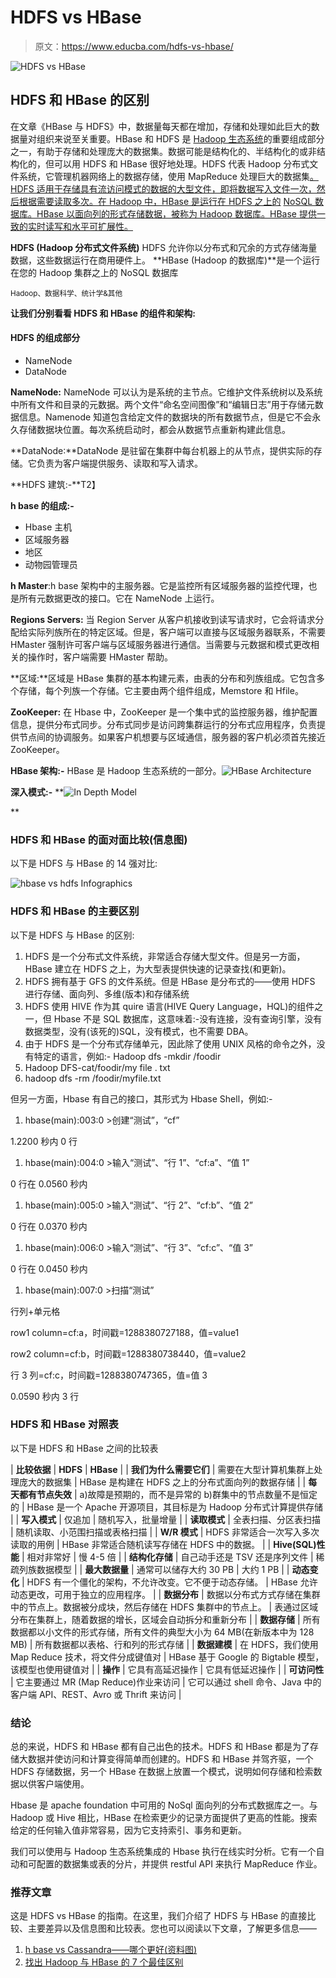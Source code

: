 # HDFS vs HBase

> 原文：<https://www.educba.com/hdfs-vs-hbase/>

![HDFS vs HBase](img/b087b4a86987ed863bcd48986d13daa9.png)



## HDFS 和 HBase 的区别

在文章《HBase 与 HDFS》中，数据量每天都在增加，存储和处理如此巨大的数据量对组织来说至关重要。HBase 和 HDFS 是 [Hadoop 生态系统](https://www.educba.com/hadoop-ecosystem/)的重要组成部分之一，有助于存储和处理庞大的数据集。数据可能是结构化的、半结构化的或非结构化的，但可以用 HDFS 和 HBase 很好地处理。HDFS 代表 Hadoop 分布式文件系统，它管理机器网络上的数据存储，使用 MapReduce 处理巨大的数据集[。HDFS 适用于存储具有流访问模式的数据的大型文件，即将数据写入文件一次，然后根据需要读取多次。在 Hadoop 中，HBase 是运行在 HDFS 之上的](https://www.educba.com/what-is-mapreduce/) [NoSQL 数据库。HBase 以面向列的形式存储数据，被称为 Hadoop 数据库。HBase 提供一致的实时读写和水平可扩展性。](https://www.educba.com/what-is-nosql-database/)

**HDFS (Hadoop 分布式文件系统)** HDFS 允许你以分布式和冗余的方式存储海量数据，这些数据运行在商用硬件上。 **HBase (Hadoop 的数据库)**是一个运行在您的 Hadoop 集群之上的 NoSQL 数据库

<small>Hadoop、数据科学、统计学&其他</small>

**让我们分别看看 HDFS 和 HBase 的组件和架构:**

#### HDFS 的组成部分

*   NameNode
*   DataNode

**NameNode:** NameNode 可以认为是系统的主节点。它维护文件系统树以及系统中所有文件和目录的元数据。两个文件“命名空间图像”和“编辑日志”用于存储元数据信息。Namenode 知道包含给定文件的数据块的所有数据节点，但是它不会永久存储数据块位置。每次系统启动时，都会从数据节点重新构建此信息。

**DataNode:**DataNode 是驻留在集群中每台机器上的从节点，提供实际的存储。它负责为客户端提供服务、读取和写入请求。

**HDFS 建筑:-**T2】



**h base 的组成:-**

*   Hbase 主机
*   区域服务器
*   地区
*   动物园管理员

**h Master**:h base 架构中的主服务器。它是监控所有区域服务器的监控代理，也是所有元数据更改的接口。它在 NameNode 上运行。

**Regions Servers:** 当 Region Server 从客户机接收到读写请求时，它会将请求分配给实际列族所在的特定区域。但是，客户端可以直接与区域服务器联系，不需要 HMaster 强制许可客户端与区域服务器进行通信。当需要与元数据和模式更改相关的操作时，客户端需要 HMaster 帮助。

**区域:**区域是 HBase 集群的基本构建元素，由表的分布和列族组成。它包含多个存储，每个列族一个存储。它主要由两个组件组成，Memstore 和 Hfile。

**ZooKeeper:** 在 Hbase 中，ZooKeeper 是一个集中式的监控服务器，维护配置信息，提供分布式同步。分布式同步是访问跨集群运行的分布式应用程序，负责提供节点间的协调服务。如果客户机想要与区域通信，服务器的客户机必须首先接近 ZooKeeper。

**HBase 架构:-** HBase 是 Hadoop 生态系统的一部分。![HBase Architecture](img/6b03919eceacbb953bde3e8e466804f9.png)



**深入模式:-** **![In Depth Model](img/193a1ed45160abf4e3edf4046b23df88.png)

** 

### HDFS 和 HBase 的面对面比较(信息图)

以下是 HDFS 与 HBase 的 14 强对比:

![hbase vs hdfs Infographics](img/56add9c73f137e1708498278473ff84f.png)



### HDFS 和 HBase 的主要区别

以下是 HDFS 与 HBase 的区别:

1.  HDFS 是一个分布式文件系统，非常适合存储大型文件。但是另一方面，HBase 建立在 HDFS 之上，为大型表提供快速的记录查找(和更新)。
2.  HDFS 拥有基于 GFS 的文件系统。但是 HBase 是分布式的——使用 HDFS 进行存储、面向列、多维(版本)和存储系统
3.  HDFS 使用 HIVE 作为其 quire 语言(HIVE Query Language，HQL)的组件之一，但 Hbase 不是 SQL 数据库，这意味着:-没有连接，没有查询引擎，没有数据类型，没有(该死的)SQL，没有模式，也不需要 DBA。
4.  由于 HDFS 是一个分布式存储单元，因此除了使用 UNIX 风格的命令之外，没有特定的语言，例如:- Hadoop dfs -mkdir /foodir
5.  Hadoop DFS-cat/foodir/my file . txt
6.  hadoop dfs -rm /foodir/myfile.txt

但另一方面，Hbase 有自己的接口，其形式为 Hbase Shell，例如:-

1.  hbase(main):003:0 >创建“测试”，“cf”

1.2200 秒内 0 行

1.  hbase(main):004:0 >输入“测试”、“行 1”、“cf:a”、“值 1”

0 行在 0.0560 秒内

1.  hbase(main):005:0 >输入“测试”、“行 2”、“cf:b”、“值 2”

0 行在 0.0370 秒内

1.  hbase(main):006:0 >输入“测试”、“行 3”、“cf:c”、“值 3”

0 行在 0.0450 秒内

1.  hbase(main):007:0 >扫描“测试”

行列+单元格

row1 column=cf:a，时间戳=1288380727188，值=value1

row2 column=cf:b，时间戳=1288380738440，值=value2

行 3 列=cf:c，时间戳=1288380747365，值=值 3

0.0590 秒内 3 行

### HDFS 和 HBase 对照表

以下是 HDFS 和 HBase 之间的比较表

| **比较依据** | **HDFS** | **HBase** |
| **我们为什么需要它们** | 需要在大型计算机集群上处理庞大的数据集 | HBase 是构建在 HDFS 之上的分布式面向列的数据存储 |
| **每天都有节点失效** | a)故障是预期的，而不是异常的
b)群集中的节点数量不是恒定的 | HBase 是一个 Apache 开源项目，其目标是为 Hadoop 分布式计算提供存储 |
| **写入模式** | 仅追加 | 随机写入，批量增量 |
| **读取模式** | 全表扫描、分区表扫描 | 随机读取、小范围扫描或表格扫描 |
| **W/R 模式** | HDFS 非常适合一次写入多次读取的用例 | HBase 非常适合随机读写存储在 HDFS 中的数据。 |
| **Hive(SQL)性能** | 相对非常好 | 慢 4-5 倍 |
| **结构化存储** | 自己动手还是 TSV 还是序列文件 | 稀疏列族数据模型 |
| **最大数据量** | 通常可以储存大约 30 PB | 大约 1 PB |
| **动态变化** | HDFS 有一个僵化的架构，不允许改变。它不便于动态存储。 | HBase 允许动态更改，可用于独立的应用程序。 |
| **数据分布** | 数据以分布式方式存储在集群中的节点上。数据被分成块，然后存储在 HDFS 集群中的节点上。 | 表通过区域分布在集群上，随着数据的增长，区域会自动拆分和重新分布 |
| **数据存储** | 所有数据都以小文件的形式存储，所有文件的典型大小为 64 MB(在新版本中为 128 MB) | 所有数据都以表格、行和列的形式存储 |
| **数据建模** | 在 HDFS，我们使用 Map Reduce 技术，将文件分成键值对 | HBase 基于 Google 的 Bigtable 模型，该模型也使用键值对 |
| **操作** | 它具有高延迟操作 | 它具有低延迟操作 |
| **可访问性** | 它主要通过 MR (Map Reduce)作业来访问 | 它可以通过 shell 命令、Java 中的客户端 API、REST、Avro 或 Thrift 来访问 |

### 结论

总的来说，HDFS 和 HBase 都有自己出色的技术。HDFS 和 HBase 都是为了存储大数据并使访问和计算变得简单而创建的。HDFS 和 HBase 并驾齐驱，一个 HDFS 存储数据，另一个 HBase 在数据上放置一个模式，说明如何存储和检索数据以供客户端使用。

Hbase 是 apache foundation 中可用的 NoSql 面向列的分布式数据库之一。与 Hadoop 或 Hive 相比，HBase 在检索更少的记录方面提供了更高的性能。搜索给定的任何输入值非常容易，因为它支持索引、事务和更新。

我们可以使用与 Hadoop 生态系统集成的 Hbase 执行在线实时分析。它有一个自动和可配置的数据集或表的分片，并提供 restful API 来执行 MapReduce 作业。

### 推荐文章

这是 HDFS vs HBase 的指南。在这里，我们介绍了 HDFS 与 HBase 的直接比较、主要差异以及信息图和比较表。您也可以阅读以下文章，了解更多信息——

1.  [h base vs Cassandra——哪个更好(资料图)](https://www.educba.com/hbase-vs-cassandra/)
2.  [找出 Hadoop 与 HBase 的 7 个最佳区别](https://www.educba.com/hadoop-vs-hbase/)





